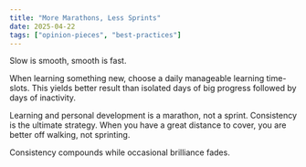 ```yaml
---
title: "More Marathons, Less Sprints"
date: 2025-04-22
tags: ["opinion-pieces", "best-practices"]
---
```


Slow is smooth, smooth is fast.

When learning something new, choose a daily manageable learning time-slots. This yields better result than isolated days of big progress followed by days of inactivity.

Learning and personal development is a marathon, not a sprint. Consistency is the ultimate strategy. When you have a great distance to cover, you are better off walking, not sprinting.

Consistency compounds while occasional brilliance fades.
